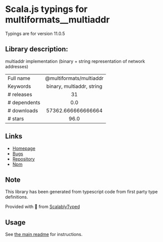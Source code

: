 
# Scala.js typings for multiformats__multiaddr

Typings are for version 11.0.5

## Library description:
multiaddr implementation (binary + string representation of network addresses)

|                    |                 |
| ------------------ | :-------------: |
| Full name          | @multiformats/multiaddr |
| Keywords           | binary, multiaddr, string |
| # releases         | 31 |
| # dependents       | 0.0 |
| # downloads        | 57362.666666666664 |
| # stars            | 96.0 |

## Links
- [Homepage](https://github.com/multiformats/js-multiaddr#readme)
- [Bugs](https://github.com/multiformats/js-multiaddr/issues)
- [Repository](https://github.com/multiformats/js-multiaddr)
- [Npm](https://www.npmjs.com/package/%40multiformats%2Fmultiaddr)
    


## Note
This library has been generated from typescript code from first party type definitions.

Provided with :purple_heart: from [ScalablyTyped](https://github.com/oyvindberg/ScalablyTyped)

## Usage
See [the main readme](../../readme.md) for instructions.


